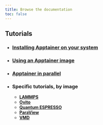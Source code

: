 ```yaml
---
title: Browse the documentation
toc: false
---
```




<h2>Tutorials</h2>

- <h3><a href="/en/documentation/install-apptainer/howto/">Installing Apptainer on your system</a></h3>

- <h3><a href="/en/documentation/use-apptainer-image/howto/">Using an Apptainer image</a></h3>

- <h3><a href="/en/documentation/apptainer-parallel/howto/">Apptainer in parallel</a></h3>

- <h3>Specific tutorials, by image</h3>

  - <a class="text-x-large" href="/en/documentation/by-container/lammps/"><b>LAMMPS</b></a>
  - <a class="text-x-large" href="/en/documentation/by-container/ovito/"><b>Ovito</b></a>
  - <a class="text-x-large" href="/en/documentation/by-container/quantum-espresso/"><b>Quantum ESPRESSO</b></a>
  - <a class="text-x-large" href="/en/documentation/by-container/paraview/"><b>ParaView</b></a>
  - <a class="text-x-large" href="/en/documentation/by-container/vmd/"><b>VMD</b></a>
